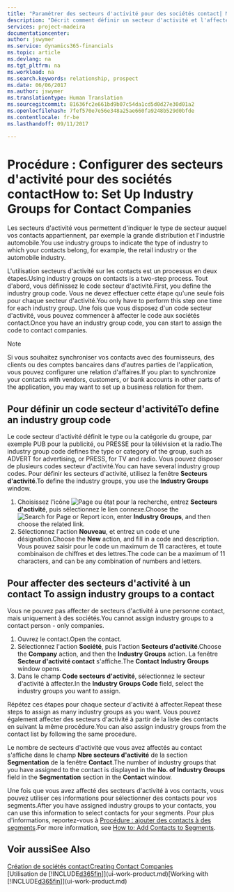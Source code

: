```yaml
---
title: "Paramétrer des secteurs d'activité pour des sociétés contact| Microsoft Docs"
description: "Décrit comment définir un secteur d'activité et l'affecter à une société contact, par exemple, le marché de détail ou l'industrie automobile."
services: project-madeira
documentationcenter: 
author: jswymer
ms.service: dynamics365-financials
ms.topic: article
ms.devlang: na
ms.tgt_pltfrm: na
ms.workload: na
ms.search.keywords: relationship, prospect
ms.date: 06/06/2017
ms.author: jswymer
ms.translationtype: Human Translation
ms.sourcegitcommit: 81636fc2e661bd9b07c54da1cd5d0d27e30d01a2
ms.openlocfilehash: 7fef570e7e56e348a25ae660fa9248b529d0bfde
ms.contentlocale: fr-be
ms.lasthandoff: 09/11/2017

---
```

# <a name="how-to-set-up-industry-groups-for-contact-companies"></a><span data-ttu-id="0dfff-103">Procédure : Configurer des secteurs d'activité pour des sociétés contact</span><span class="sxs-lookup"><span data-stu-id="0dfff-103">How to: Set Up Industry Groups for Contact Companies</span></span>
<span data-ttu-id="0dfff-104">Les secteurs d'activité vous permettent d'indiquer le type de secteur auquel vos contacts appartiennent, par exemple la grande distribution et l'industrie automobile.</span><span class="sxs-lookup"><span data-stu-id="0dfff-104">You use industry groups to indicate the type of industry to which your contacts belong, for example, the retail industry or the automobile industry.</span></span>

<span data-ttu-id="0dfff-105">L'utilisation secteurs d'activité sur les contacts est un processus en deux étapes.</span><span class="sxs-lookup"><span data-stu-id="0dfff-105">Using industry groups on contacts is a two-step process.</span></span> <span data-ttu-id="0dfff-106">Tout d'abord, vous définissez le code secteur d'activité.</span><span class="sxs-lookup"><span data-stu-id="0dfff-106">First, you define the industry group code.</span></span> <span data-ttu-id="0dfff-107">Vous ne devez effectuer cette étape qu'une seule fois pour chaque secteur d'activité.</span><span class="sxs-lookup"><span data-stu-id="0dfff-107">You only have to perform this step one time for each industry group.</span></span> <span data-ttu-id="0dfff-108">Une fois que vous disposez d'un code secteur d'activité, vous pouvez commencer à affecter le code aux sociétés contact.</span><span class="sxs-lookup"><span data-stu-id="0dfff-108">Once you have an industry group code, you can start to assign the code to contact companies.</span></span>

> [!NOTE]  
>   <span data-ttu-id="0dfff-109">Si vous souhaitez synchroniser vos contacts avec des fournisseurs, des clients ou des comptes bancaires dans d'autres parties de l'application, vous pouvez configurer une relation d'affaires.</span><span class="sxs-lookup"><span data-stu-id="0dfff-109">If you plan to synchronize your contacts with vendors, customers, or bank accounts in other parts of the application, you may want to set up a business relation for them.</span></span>

## <a name="to-define-an-industry-group-code"></a><span data-ttu-id="0dfff-110">Pour définir un code secteur d'activité</span><span class="sxs-lookup"><span data-stu-id="0dfff-110">To define an industry group code</span></span>
<span data-ttu-id="0dfff-111">Le code secteur d'activité définit le type ou la catégorie du groupe, par exemple PUB pour la publicité, ou PRESSE pour la télévision et la radio.</span><span class="sxs-lookup"><span data-stu-id="0dfff-111">The industry group code defines the type or category of the group, such as ADVERT for advertising, or PRESS, for TV and radio.</span></span> <span data-ttu-id="0dfff-112">Vous pouvez disposer de plusieurs codes secteur d'activité.</span><span class="sxs-lookup"><span data-stu-id="0dfff-112">You can have several industry group codes.</span></span> <span data-ttu-id="0dfff-113">Pour définir les secteurs d'activité, utilisez la fenêtre **Secteurs d'activité**.</span><span class="sxs-lookup"><span data-stu-id="0dfff-113">To define the industry groups, you use the **Industry Groups** window.</span></span>

1. <span data-ttu-id="0dfff-114">Choisissez l'icône ![Page ou état pour la recherche](media/ui-search/search_small.png "icône Page ou état pour la recherche"), entrez **Secteurs d'activité**, puis sélectionnez le lien connexe.</span><span class="sxs-lookup"><span data-stu-id="0dfff-114">Choose the ![Search for Page or Report](media/ui-search/search_small.png "Search for Page or Report icon") icon, enter **Industry Groups**, and then choose the related link.</span></span>
2. <span data-ttu-id="0dfff-115">Sélectionnez l'action **Nouveau**, et entrez un code et une désignation.</span><span class="sxs-lookup"><span data-stu-id="0dfff-115">Choose the **New** action, and fill in a code and description.</span></span> <span data-ttu-id="0dfff-116">Vous pouvez saisir pour le code un maximum de 11 caractères, et toute combinaison de chiffres et des lettres.</span><span class="sxs-lookup"><span data-stu-id="0dfff-116">The code can be a maximum of 11 characters, and can be any combination of numbers and letters.</span></span>

## <span data-ttu-id="0dfff-117"><a name="AssignIndustryGroupContact"></a> Pour affecter des secteurs d'activité à un contact</span><span class="sxs-lookup"><span data-stu-id="0dfff-117"><a name="AssignIndustryGroupContact"></a> To assign industry groups to a contact</span></span>
<span data-ttu-id="0dfff-118">Vous ne pouvez pas affecter de secteurs d'activité à une personne contact, mais uniquement à des sociétés.</span><span class="sxs-lookup"><span data-stu-id="0dfff-118">You cannot assign industry groups to a contact person - only companies.</span></span>

1. <span data-ttu-id="0dfff-119">Ouvrez le contact.</span><span class="sxs-lookup"><span data-stu-id="0dfff-119">Open the contact.</span></span>
2. <span data-ttu-id="0dfff-120">Sélectionnez l'action **Société**, puis l'action **Secteurs d'activité**.</span><span class="sxs-lookup"><span data-stu-id="0dfff-120">Choose the **Company** action, and then the **Industry Groups** action.</span></span> <span data-ttu-id="0dfff-121">La fenêtre **Secteur d'activité contact** s'affiche.</span><span class="sxs-lookup"><span data-stu-id="0dfff-121">The **Contact Industry Groups** window opens.</span></span>
3. <span data-ttu-id="0dfff-122">Dans le champ **Code secteurs d'activité**, sélectionnez le secteur d'activité à affecter.</span><span class="sxs-lookup"><span data-stu-id="0dfff-122">In the **Industry Groups Code** field, select the industry groups you want to assign.</span></span>

<span data-ttu-id="0dfff-123">Répétez ces étapes pour chaque secteur d'activité à affecter.</span><span class="sxs-lookup"><span data-stu-id="0dfff-123">Repeat these steps to assign as many industry groups as you want.</span></span> <span data-ttu-id="0dfff-124">Vous pouvez également affecter des secteurs d'activité à partir de la liste des contacts en suivant la même procédure.</span><span class="sxs-lookup"><span data-stu-id="0dfff-124">You can also assign industry groups from the contact list by following the same procedure.</span></span>

<span data-ttu-id="0dfff-125">Le nombre de secteurs d'activité que vous avez affectés au contact s'affiche dans le champ **Nbre secteurs d'activité** de la section **Segmentation** de la fenêtre **Contact**.</span><span class="sxs-lookup"><span data-stu-id="0dfff-125">The number of industry groups that you have assigned to the contact is displayed in the **No. of Industry Groups** field in the **Segmentation** section in the **Contact** window.</span></span>

<span data-ttu-id="0dfff-126">Une fois que vous avez affecté des secteurs d'activité à vos contacts, vous pouvez utiliser ces informations pour sélectionner des contacts pour vos segments.</span><span class="sxs-lookup"><span data-stu-id="0dfff-126">After you have assigned industry groups to your contacts, you can use this information to select contacts for your segments.</span></span> <span data-ttu-id="0dfff-127">Pour plus d'informations, reportez-vous à [Procédure : ajouter des contacts à des segments](marketing-add-contact-segment.md).</span><span class="sxs-lookup"><span data-stu-id="0dfff-127">For more information, see [How to: Add Contacts to Segments](marketing-add-contact-segment.md).</span></span>

## <a name="see-also"></a><span data-ttu-id="0dfff-128">Voir aussi</span><span class="sxs-lookup"><span data-stu-id="0dfff-128">See Also</span></span>
[<span data-ttu-id="0dfff-129">Création de sociétés contact</span><span class="sxs-lookup"><span data-stu-id="0dfff-129">Creating Contact Companies</span></span>](marketing-create-contact-companies.md)  
<span data-ttu-id="0dfff-130">[Utilisation de [!INCLUDE[d365fin](includes/d365fin_md.md)]](ui-work-product.md)</span><span class="sxs-lookup"><span data-stu-id="0dfff-130">[Working with [!INCLUDE[d365fin](includes/d365fin_md.md)]](ui-work-product.md)</span></span>


